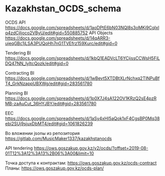 # Kazakhstan_OCDS_schema

OCDS API https://docs.google.com/spreadsheets/d/1aoDPtE6bN03NQl8s3oMKj9CqIxlq4zdCjIjoco2VByU/edit#gid=550885752
API Objects https://docs.google.com/spreadsheets/d/14qARR3-ujeqGBc1jLSA3PUQoHh7nG1TVEfrz159Xurc/edit#gid=0

Tendering BI https://docs.google.com/spreadsheets/d/1kbQ1EADVcLT6YCijssCCWsH5FiLDQ47NN_IyItcQozk/edit#gid=0

Contracting BI https://docs.google.com/spreadsheets/d/1wBevt5XTDBtXLrNchxq2TINPuBfT4_GrkNzappUBXWg/edit#gid=283561780

Planning BI https://docs.google.com/spreadsheets/d/1p0X7J4sA122OV1KRzQ2sE4pzRMB-zaAuCut_36HYJBY/edit#gid=283561780

EEC https://docs.google.com/spreadsheets/d/1aSy4xHI5aQok1xF4CgsBP0Mq38ebi2SUj9sjuxDbMT4/edit#gid=1061826239

Во вложении jsonы из репозитория https://gitlab.com/MusicMaker1337/kazakhstanocds

API tendering https://ows.goszakup.gov.kz/v2/ocds/?offset=2019-08-01T12%3A12%3A13%2B06%3A00&limit=10

Точка доступа к контрактам: https://ows.goszakup.gov.kz/ocds-contract
Планы: https://ows.goszakup.gov.kz/ocds-plan/
